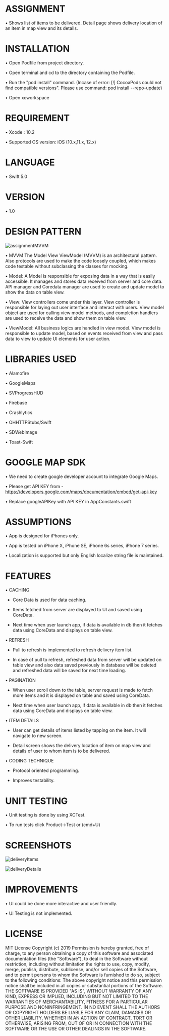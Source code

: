 # ASSIGNMENT

•    Shows list of items to be delivered. Detail page shows delivery location of an item in map view and its details.


# INSTALLATION

•    Open Podfile from project directory.

•    Open terminal and cd to the directory containing the Podfile.

•    Run the "pod install" command. (Incase of error: [!] CocoaPods could not find compatible versions".  Please use command: pod install --repo-update)

•    Open xcworkspace 


# REQUIREMENT

•    Xcode : 10.2

•    Supported OS version: iOS (10.x,11.x, 12.x)


# LANGUAGE

•    Swift 5.0


# VERSION

•    1.0


# DESIGN PATTERN

![assignmentMVVM](https://user-images.githubusercontent.com/37066441/66805002-897b9080-ef41-11e9-83b4-b925a1fdb6a4.jpg)


•    MVVM
The Model View ViewModel (MVVM) is an architectural pattern. Also protocols are used to make the code loosely coupled, which makes code testable without subclassing the classes for mocking.

•    Model: 
A Model is responsible for exposing data in a way that is easily accessible. It manages and stores data received from server and core data. API manager and Coredata manager are used to create and update model to show the data on table view. 

•    View: 
View controllers come under this layer. View controller is responsible for laying out user interface and interact with users. View model object are used for calling view model methods, and completion handlers are used to receive the data and show them on table view.

•    ViewModel: 
All business logics are handled in view model. View model is responsible to update model, based on events received from view and pass data to view to update UI elements for user action.


# LIBRARIES USED

•    Alamofire

•    GoogleMaps

•    SVProgressHUD

•    Firebase

•    Crashlytics

•    OHHTTPStubs/Swift

•    SDWebImage

•    Toast-Swift


# GOOGLE MAP SDK

•    We need to create google developer account to integrate Google Maps.

•    Please get API KEY from - https://developers.google.com/maps/documentation/embed/get-api-key

•    Replace googleAPIKey with API KEY in AppConstants.swift


# ASSUMPTIONS

•    App is designed for iPhones only.

•    App is tested on iPhone X, iPhone SE, iPhone 6s series, iPhone 7 series.

•    Localization is supported but only English localize string file is maintained.


# FEATURES

•    CACHING

-    Core Data is used for data caching. 

-    Items fetched from server are displayed to UI and saved using CoreData. 

-    Next time when user launch app, if data is available in db then it fetches data using CoreData and displays on table view.

•    REFRESH

-    Pull to refresh is implemented to refresh delivery item list. 

-    In case of pull to refresh, refreshed data from server will be updated on table view and also data saved previously in database will be deleted and refreshed data will be saved for next time loading.

•    PAGINATION

-    When user scroll down to the table, server request is made to fetch more items and it is displayed on table and saved using CoreData. 

-    Next time when user launch app, if data is available in db then it fetches data using CoreData and displays on table view.


•    ITEM DETAILS

-    User can get details of items listed by tapping on the item. It will navigate to new screen. 

-    Detail screen shows the delivery location of item on map view and details of user to whom item is to be delivered. 

•    CODING TECHNIQUE

-    Protocol oriented programming. 

-    Improves testability. 


# UNIT TESTING

•    Unit testing is done by using XCTest.

•    To run tests click Product->Test or (cmd+U)


# SCREENSHOTS

![deliveryItems](https://user-images.githubusercontent.com/37066441/66645972-71a2c480-ec42-11e9-8e47-420e7ef7a991.png)

![deliveryDetails](https://user-images.githubusercontent.com/37066441/66646013-8bdca280-ec42-11e9-9547-536ad218bfc0.png)


# IMPROVEMENTS

•    UI could be done more interactive and user friendly.

•    UI Testing is not implemented.

# LICENSE

MIT License
Copyright (c) 2019
Permission is hereby granted, free of charge, to any person obtaining a copy
of this software and associated documentation files (the "Software"), to deal
in the Software without restriction, including without limitation the rights
to use, copy, modify, merge, publish, distribute, sublicense, and/or sell
copies of the Software, and to permit persons to whom the Software is
furnished to do so, subject to the following conditions:
The above copyright notice and this permission notice shall be included in all
copies or substantial portions of the Software.
THE SOFTWARE IS PROVIDED "AS IS", WITHOUT WARRANTY OF ANY KIND, EXPRESS OR
IMPLIED, INCLUDING BUT NOT LIMITED TO THE WARRANTIES OF MERCHANTABILITY,
FITNESS FOR A PARTICULAR PURPOSE AND NONINFRINGEMENT. IN NO EVENT SHALL THE
AUTHORS OR COPYRIGHT HOLDERS BE LIABLE FOR ANY CLAIM, DAMAGES OR OTHER
LIABILITY, WHETHER IN AN ACTION OF CONTRACT, TORT OR OTHERWISE, ARISING FROM,
OUT OF OR IN CONNECTION WITH THE SOFTWARE OR THE USE OR OTHER DEALINGS IN THE
SOFTWARE.

